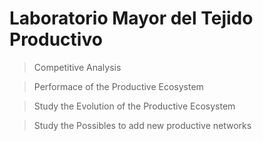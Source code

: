 # Laboratorio Mayor del Tejido Productivo

> Competitive Analysis
> 

> Performace of the Productive Ecosystem
> 

> Study the Evolution of the Productive Ecosystem
> 

> Study the Possibles  to add new productive networks
>